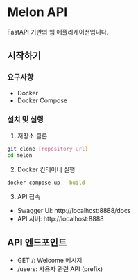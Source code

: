 # Melon API

FastAPI 기반의 웹 애플리케이션입니다.

## 시작하기

### 요구사항
- Docker
- Docker Compose

### 설치 및 실행

1. 저장소 클론
```bash
git clone [repository-url]
cd melon
```

2. Docker 컨테이너 실행
```bash
docker-compose up --build
```

3. API 접속
- Swagger UI: http://localhost:8888/docs
- API 서버: http://localhost:8888

## API 엔드포인트
- GET /: Welcome 메시지
- /users: 사용자 관련 API (prefix) 